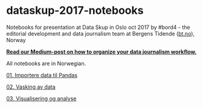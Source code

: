 # dataskup-2017-notebooks
Notebooks for presentation at Data Skup in Oslo oct 2017 by #bord4 - the editorial development and data journalism team at Bergens Tidende ([bt.no](https://www.bt.no)), Norway

**[Read our Medium-post on how to organize your data journalism workflow.](https://medium.com/bord4/keeping-track-of-your-data-journalism-378302ecbba0)**

All notebooks are in Norwegian.

[01. Importere data til Pandas](notebooks/01%20Importere%20data%20til%20Pandas.ipynb)

[02. Vasking av data](notebooks/02%20Vasking%20av%20data.ipynb)

[03. Visualisering og analyse](notebooks/03%20Visualisering%20og%20analyse.ipynb)
